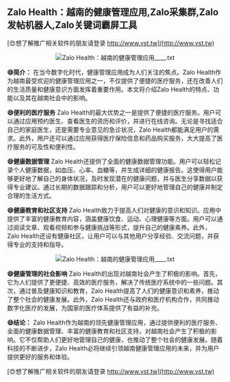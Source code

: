 ## **Zalo Health：越南的健康管理应用,Zalo采集群,Zalo发帖机器人,Zalo关键词霸屏工具**

[😍想了解推广相关软件的朋友请登录 http://www.vst.tw](http://www.vst.tw)

 <center><img src="https://vst.tw/MP4/tuiguang/png/1.png" alt="Zalo Health：越南的健康管理应用____.txt"></center>

**😄简介：**
在当今数字化时代，健康管理应用成为人们关注的焦点。Zalo Health作为越南最受欢迎的健康管理应用之一，不仅提供了便捷的医疗服务，还在改善人们的生活质量和健康意识方面发挥着重要作用。本文将介绍Zalo Health的特点、功能以及其在越南社会中的影响。

**😄便利的医疗服务**
Zalo Health的最大优势之一是提供了便捷的医疗服务。用户可以通过应用预约医生、查看医生的资历和评价，并进行在线咨询。无论是寻找适合自己的家庭医生，还是需要专业意见的急诊状况，Zalo Health都能满足用户的需求。此外，用户还可以通过应用获得医疗保险信息和药品购买服务，大大提高了医疗服务的可及性和便利性。

**😄健康数据管理**
Zalo Health还提供了全面的健康数据管理功能。用户可以轻松记录个人健康数据，如血压、心率、血糖等，并生成详细的健康报告。这使得用户能够更好地了解自己的身体状况，及时发现潜在的健康问题，并与医生分享数据以获得专业建议。通过长期的数据跟踪和分析，用户可以更好地管理自己的健康并制定合理的生活方式。

**😄健康教育和社区支持**
Zalo Health致力于提高人们对健康的意识和知识。应用中提供了丰富的健康教育内容，涵盖健康饮食、运动、心理健康等方面。用户可以通过阅读文章、观看视频和参与健康挑战等形式，提升自己的健康素养。此外，Zalo Health还设有健康社区，让用户可以与其他用户分享经验、交流问题，并获得专业的支持和指导。

 <center><img src="https://vst.tw/MP4/tuiguang/png/3.png" alt="Zalo Health：越南的健康管理应用____.txt"></center>

**😄健康管理的社会影响**
Zalo Health的出现对越南社会产生了积极的影响。首先，它为人们提供了更便捷、高效的医疗服务，解决了传统医疗系统中的一些问题。其次，通过普及健康知识和教育，Zalo Health提高了人们的健康意识和素养，推动了整个社会的健康发展。此外，Zalo Health还与政府和医疗机构合作，共同推动数字化医疗的发展，为国家的医疗体系提供了有益的补充。

**😄结论：**
Zalo Health作为越南的领先健康管理应用，通过提供便利的医疗服务、全面的健康数据管理、丰富的健康教育和社区支持，对越南社会产生了积极的影响。它不仅帮助人们更好地管理自己的健康，也推动了整个社会的健康发展。随着科技的不断进步，Zalo Health必将继续引领越南健康管理应用的未来，并为用户提供更好的服务和体验。

[😍想了解推广相关软件的朋友请登录 http://www.vst.tw](http://www.vst.tw)



